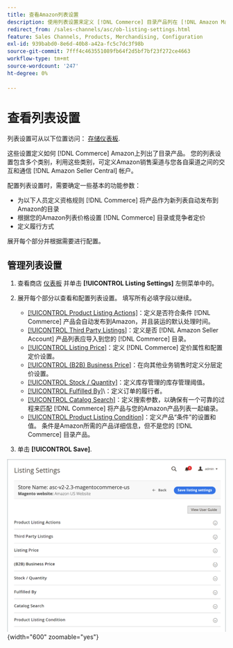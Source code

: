 ```yaml
---
title: 查看Amazon列表设置
description: 使用列表设置来定义 [!DNL Commerce] 目录产品列在 [!DNL Amazon Marketplace].
redirect_from: /sales-channels/asc/ob-listing-settings.html
feature: Sales Channels, Products, Merchandising, Configuration
exl-id: 939babd0-8e6d-40b8-a42a-fc5c7dc3f98b
source-git-commit: 7fff4c463551089fb64f2d5bf7bf23f272ce4663
workflow-type: tm+mt
source-wordcount: '247'
ht-degree: 0%

---
```


# 查看列表设置

列表设置可从以下位置访问： [存储仪表板](./amazon-store-dashboard.md).

这些设置定义如何 [!DNL Commerce] Amazon上列出了目录产品。 您的列表设置包含多个类别，利用这些类别，可定义Amazon销售渠道与您各自渠道之间的交互和通信 [!DNL Amazon Seller Central] 帐户。

配置列表设置时，需要确定一些基本的功能参数：

- 为以下人员定义资格规则 [!DNL Commerce] 将产品作为新列表自动发布到Amazon的目录
- 根据您的Amazon列表价格设置 [!DNL Commerce] 目录或竞争者定价
- 定义履行方式

展开每个部分并根据需要进行配置。

## 管理列表设置

1. 查看商店 [仪表板](./amazon-store-dashboard.md) 并单击 **[!UICONTROL Listing Settings]** 左侧菜单中的。

1. 展开每个部分以查看和配置列表设置。 填写所有必填字段以继续。

   - [[!UICONTROL Product Listing Actions]](./product-listing-actions.md)：定义是否符合条件 [!DNL Commerce] 产品会自动发布到Amazon，并且装运的默认处理时间。
   - [[!UICONTROL Third Party Listings]](./third-party-listing-settings.md)：定义是否 [!DNL Amazon Seller Account] 产品列表应导入到您的 [!DNL Commerce] 目录。
   - [[!UICONTROL Listing Price]](./listing-price.md)：定义 [!DNL Commerce] 定价属性和配置定价设置。
   - [[!UICONTROL (B2B) Business Price]](./business-pricing.md)：在向其他业务销售时定义分层定价设置。
   - [[!UICONTROL Stock / Quantity]](./stock-quantity.md)：定义库存管理的库存管理阈值。
   - [[!UICONTROL Fulfilled By]](./fulfilled-by.md)\：定义订单的履行者。
   - [[!UICONTROL Catalog Search]](./catalog-search.md)：定义搜索参数，以确保有一个可靠的过程来匹配 [!DNL Commerce] 将产品与您的Amazon产品列表一起编录。
   - [[!UICONTROL Product Listing Condition]](./product-listing-condition.md)：定义产品“条件”的设置和值。 条件是Amazon所需的产品详细信息，但不是您的 [!DNL Commerce] 目录产品。

1. 单击 **[!UICONTROL Save]**.

![列表设置](assets/amazon-listing-settings.png){width="600" zoomable="yes"}
